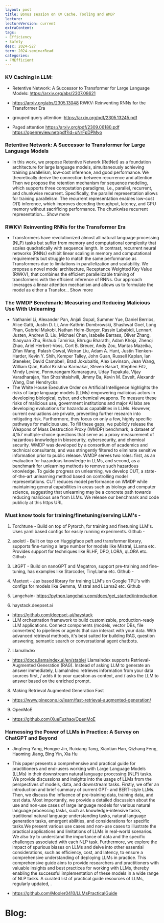 ```yaml
---
layout: post
title: Bonus session on KV Cache, Tooling and WMDP   
lecture: 
lectureVersion: current
extraContent: 
tags:
- Efficiency
- Safety
desc: 2024-S27
term: 2024-seminarRead
categories:
- FMEfficient
---
```




### KV Caching in LLM: 

+ Retentive Network: A Successor to Transformer for Large Language Models: https://arxiv.org/abs/2307.08621

+ https://arxiv.org/abs/2305.13048 RWKV: Reinventing RNNs for the Transformer Era

+ grouped query attention: https://arxiv.org/pdf/2305.13245.pdf
+ Paged attention https://arxiv.org/pdf/2309.06180.pdf
https://openreview.net/pdf?id=uNrFpDPMyo


### Retentive Network: A Successor to Transformer for Large Language Models
+ In this work, we propose Retentive Network (RetNet) as a foundation architecture for large language models, simultaneously achieving training parallelism, low-cost inference, and good performance. We theoretically derive the connection between recurrence and attention. Then we propose the retention mechanism for sequence modeling, which supports three computation paradigms, i.e., parallel, recurrent, and chunkwise recurrent. Specifically, the parallel representation allows for training parallelism. The recurrent representation enables low-cost $O(1)$ inference, which improves decoding throughput, latency, and GPU memory without sacrificing performance. The chunkwise recurrent representation… Show more


### RWKV: Reinventing RNNs for the Transformer Era
+ Transformers have revolutionized almost all natural language processing (NLP) tasks but suffer from memory and computational complexity that scales quadratically with sequence length. In contrast, recurrent neural networks (RNNs) exhibit linear scaling in memory and computational requirements but struggle to match the same performance as Transformers due to limitations in parallelization and scalability. We propose a novel model architecture, Receptance Weighted Key Value (RWKV), that combines the efficient parallelizable training of transformers with the efficient inference of RNNs.
Our approach leverages a linear attention mechanism and allows us to formulate the model as either a Transfor… Show more


### The WMDP Benchmark: Measuring and Reducing Malicious Use With Unlearning
+ Nathaniel Li, Alexander Pan, Anjali Gopal, Summer Yue, Daniel Berrios, Alice Gatti, Justin D. Li, Ann-Kathrin Dombrowski, Shashwat Goel, Long Phan, Gabriel Mukobi, Nathan Helm-Burger, Rassin Lababidi, Lennart Justen, Andrew B. Liu, Michael Chen, Isabelle Barrass, Oliver Zhang, Xiaoyuan Zhu, Rishub Tamirisa, Bhrugu Bharathi, Adam Khoja, Zhenqi Zhao, Ariel Herbert-Voss, Cort B. Breuer, Andy Zou, Mantas Mazeika, Zifan Wang, Palash Oswal, Weiran Liu, Adam A. Hunt, Justin Tienken-Harder, Kevin Y. Shih, Kemper Talley, John Guan, Russell Kaplan, Ian Steneker, David Campbell, Brad Jokubaitis, Alex Levinson, Jean Wang, William Qian, Kallol Krishna Karmakar, Steven Basart, Stephen Fitz, Mindy Levine, Ponnurangam Kumaraguru, Uday Tupakula, Vijay Varadharajan, Yan Shoshitaishvili, Jimmy Ba, Kevin M. Esvelt, Alexandr Wang, Dan Hendrycks
+ The White House Executive Order on Artificial Intelligence highlights the risks of large language models (LLMs) empowering malicious actors in developing biological, cyber, and chemical weapons. To measure these risks of malicious use, government institutions and major AI labs are developing evaluations for hazardous capabilities in LLMs. However, current evaluations are private, preventing further research into mitigating risk. Furthermore, they focus on only a few, highly specific pathways for malicious use. To fill these gaps, we publicly release the Weapons of Mass Destruction Proxy (WMDP) benchmark, a dataset of 4,157 multiple-choice questions that serve as a proxy measurement of hazardous knowledge in biosecurity, cybersecurity, and chemical security. WMDP was developed by a consortium of academics and technical consultants, and was stringently filtered to eliminate sensitive information prior to public release. WMDP serves two roles: first, as an evaluation for hazardous knowledge in LLMs, and second, as a benchmark for unlearning methods to remove such hazardous knowledge. To guide progress on unlearning, we develop CUT, a state-of-the-art unlearning method based on controlling model representations. CUT reduces model performance on WMDP while maintaining general capabilities in areas such as biology and computer science, suggesting that unlearning may be a concrete path towards reducing malicious use from LLMs. We release our benchmark and code publicly at this https URL



### Must know tools for training/finetuning/serving LLM's - 
1. Torchtune - Build on top of Pytorch, for training and finetuning LLM's. Uses yaml based configs for easily running experiments. Github - 

2. axolotl - Built on top on Huggigface peft and transformer library, supports fine-tuning a large number for models like Mistral, LLama etc. Provides support for techniques like RLHF, DPO, LORA, qLORA etc. Github 

3. LitGPT - Build on nanoGPT and Megatron, support pre-training and fine-tuning, has examples like Starcoder, TinyLlama etc. Github - 

4. Maxtext - Jax based library for training LLM's on Google TPU's with configs for models like Gemma, Mistral and LLama2 etc. Github 

5. Langchain- https://python.langchain.com/docs/get_started/introduction

6. haystack.deepset.ai
+ https://github.com/deepset-ai/haystack
+ LLM orchestration framework to build customizable, production-ready LLM applications. Connect components (models, vector DBs, file converters) to pipelines or agents that can interact with your data. With advanced retrieval methods, it's best suited for building RAG, question answering, semantic search or conversational agent chatbots.


7. LlamaIndex  
  + https://docs.llamaindex.ai/en/stable/
  LlamaIndex supports Retrieval-Augmented Generation (RAG). Instead of asking LLM to generate an answer immediately, LlamaIndex:
 retrieves information from your data sources first, / adds it to your question as context, and / asks the LLM to answer based on the enriched prompt.


8. Making Retrieval Augmented Generation Fast
  + https://www.pinecone.io/learn/fast-retrieval-augmented-generation/


9. OpenMoE
  + https://github.com/XueFuzhao/OpenMoE





### Harnessing the Power of LLMs in Practice: A Survey on ChatGPT and Beyond
+ Jingfeng Yang, Hongye Jin, Ruixiang Tang, Xiaotian Han, Qizhang Feng, Haoming Jiang, Bing Yin, Xia Hu
+ This paper presents a comprehensive and practical guide for practitioners and end-users working with Large Language Models (LLMs) in their downstream natural language processing (NLP) tasks. We provide discussions and insights into the usage of LLMs from the perspectives of models, data, and downstream tasks. Firstly, we offer an introduction and brief summary of current GPT- and BERT-style LLMs. Then, we discuss the influence of pre-training data, training data, and test data. Most importantly, we provide a detailed discussion about the use and non-use cases of large language models for various natural language processing tasks, such as knowledge-intensive tasks, traditional natural language understanding tasks, natural language generation tasks, emergent abilities, and considerations for specific tasks.We present various use cases and non-use cases to illustrate the practical applications and limitations of LLMs in real-world scenarios. We also try to understand the importance of data and the specific challenges associated with each NLP task. Furthermore, we explore the impact of spurious biases on LLMs and delve into other essential considerations, such as efficiency, cost, and latency, to ensure a comprehensive understanding of deploying LLMs in practice. This comprehensive guide aims to provide researchers and practitioners with valuable insights and best practices for working with LLMs, thereby enabling the successful implementation of these models in a wide range of NLP tasks. A curated list of practical guide resources of LLMs, regularly updated, .

+ https://github.com/Mooler0410/LLMsPracticalGuide 



<!--excerpt.start-->


# Blog: 




